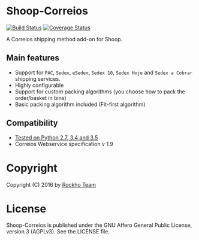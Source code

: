Shoop-Correios
==============

[![Build Status](https://travis-ci.org/rockho-team/shoop-correios.svg?branch=master)](https://travis-ci.org/rockho-team/shoop-correios)
[![Coverage Status](https://coveralls.io/repos/github/rockho-team/shoop-correios/badge.svg?branch=master)](https://coveralls.io/github/rockho-team/shoop-correios?branch=master)

A Correios shipping method add-on for Shoop.

## Main features

* Support for `PAC`, `Sedex`, `eSedex`, `Sedex 10`, `Sedex Hoje` and `Sedex a Cobrar` shipping services.
* Highly configurable
* Support for custom packing algorithms (you choose how to pack the order/basket in bins)
* Basic packing algorithm included (Fit-first algorithm)

## Compatibility
* [Tested on Python 2.7, 3.4 and 3.5](https://travis-ci.org/rockho-team/shoop-correios)
* Correios Webservice specification v 1.9 

Copyright
=========
Copyright (C) 2016 by [Rockho Team](https://github.com/rockho-team)

License
=======

Shoop-Correios is published under the GNU Affero General Public License,
version 3 (AGPLv3). See the LICENSE file.
